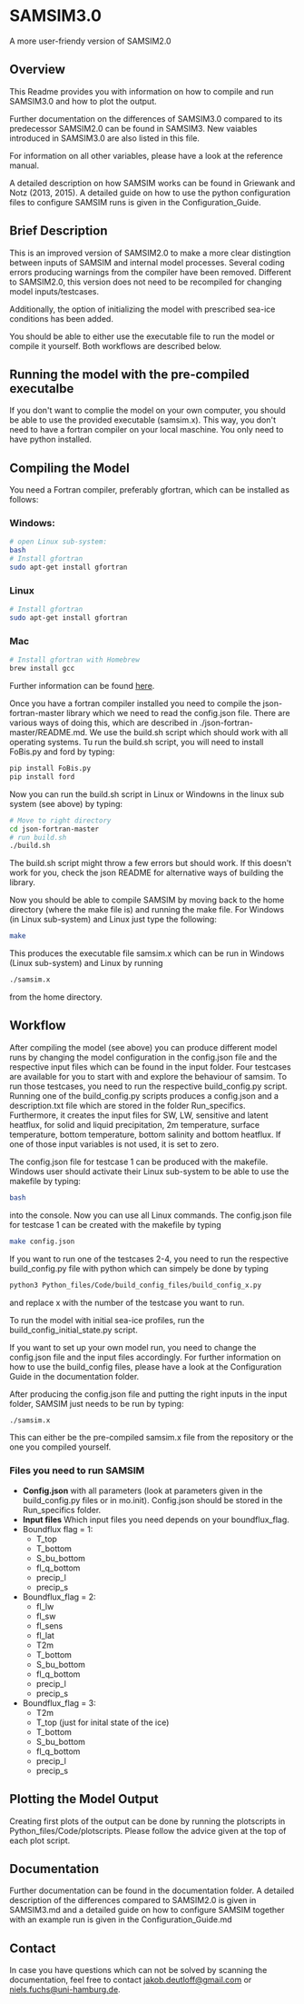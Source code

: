SAMSIM3.0 
============
A more user-friendy version of SAMSIM2.0

## Overview
This Readme provides you with information on how to compile and run SAMSIM3.0 and how to plot the output.

Further documentation on the differences of SAMSIM3.0 compared to its predecessor SAMSIM2.0 can be found in SAMSIM3. 
New vaiables introduced in SAMSIM3.0 are also listed in this file. 

For information on all other variables, please have a look at 
the reference manual. 

A detailed description on how SAMSIM works can be found in Griewank and Notz (2013, 2015).
A detailed guide on how to use the python configuration files to configure SAMSIM runs is given in the Configuration_Guide. 


## Brief Description
This is an improved version of SAMSIM2.0 to make a more clear distingtion between inputs of SAMSIM and 
internal model processes. Several coding errors producing warnings from the compiler have been removed.
Different to SAMSIM2.0, this version does not need to be recompiled for changing model inputs/testcases.

Additionally, the option of initializing the model with prescribed sea-ice conditions 
has been added. 

You should be able to either use the executable file to run the model or compile it yourself. Both workflows are described below. 

## Running the model with the pre-compiled executalbe 
If you don't want to complie the model on your own computer, you should be able to use the provided executable (samsim.x). 
This way, you don't need to have a fortran compiler on your local maschine. You only need to have python installed.


## Compiling the Model

You need a Fortran compiler, preferably gfortran, which can be installed as follows:
### Windows: 

````bash 
# open Linux sub-system: 
bash
# Install gfortran
sudo apt-get install gfortran
````

### Linux
````bash
# Install gfortran
sudo apt-get install gfortran
````

### Mac 
````bash
# Install gfortran with Homebrew
brew install gcc
````

Further information can be found [here](https://fortran-lang.org/learn/os_setup/install_gfortran).

Once you have a fortran compiler installed you need to compile the json-fortran-master library which we need to read the config.json file. 
There are various ways of doing this, which are described in ./json-fortran-master/README.md. We use the build.sh script which should work with all operating systems. 
Tu run the build.sh script, you will need to install FoBis.py and ford by typing: 
`````bash
pip install FoBis.py
pip install ford
`````

Now you can run the build.sh script in Linux or Windowns in the linux sub system (see above) by typing: 
````bash
# Move to right directory
cd json-fortran-master
# run build.sh
./build.sh
````
The build.sh script might throw a few errors but should work. If this doesn't work for you, check the json README for alternative ways of building the library. 

Now you should be able to compile SAMSIM by moving back to the home directory (where the make file is) and running the make file. 
For Windows (in Linux sub-system) and Linux just type the following:

````bash
make
````
This produces the executable file samsim.x which can be run in Windows (Linux sub-system) and Linux by running 
````bash
./samsim.x
````
from the home directory. 


## Workflow

After compiling the model (see above) you can produce different model runs by changing the model configuration in the 
config.json file and the respective input files which can be found in the input folder.
Four testcases are available for you to start with and explore the behaviour of samsim. To run those testcases, you need 
to run the respective build_config.py script. Running one of the build_config.py scripts produces a config.json and a 
description.txt file which are stored in the folder Run_specifics. 
Furthermore, it creates the input files for SW, LW, sensitive and latent heatflux, for solid and liquid
precipitation, 2m temperature, surface temperature, bottom temperature, bottom salinity and bottom heatflux. 
If one of those input variables is not used, it is set to zero.

The config.json file for testcase 1 can be produced with the makefile. 
Windows user should activate their Linux sub-system to be 
able to use the makefile by typing:
````bash
bash
````
into the console. Now you can use all Linux commands. The config.json file for testcase 1 can be created with the makefile by typing 

````bash
make config.json
````

If you want to run one of the testcases 2-4, you need to run the respective build_config.py file with python
which can simpely be done by typing 

````bash
python3 Python_files/Code/build_config_files/build_config_x.py
````
and replace x with the number of the testcase you want to run.

To run the model with initial sea-ice profiles, run the build_config_initial_state.py script. 

If you want to set up your own model run, you need to change the config.json file and the input files accordingly. 
For further information on how to use the build_config files, please have a look at the Configuration Guide in the documentation folder.

After producing the config.json file and putting the right inputs in the input folder, SAMSIM just needs to be run by typing: 

````bash
./samsim.x
````
This can either be the pre-compiled samsim.x file from the repository or the one you compiled yourself. 

### Files you need to run SAMSIM

- **Config.json** with all parameters (look at parameters given in the build_config.py files or in mo.init). 
Config.json should be stored in the Run_specifics folder.
- **Input files** Which input files you need depends on your boundflux_flag.
- Boundflux flag = 1:
    - T_top
    - T_bottom
    - S_bu_bottom
    - fl_q_bottom
    - precip_l
    - precip_s
- Boundflux_flag = 2:
  - fl_lw
  - fl_sw
  - fl_sens
  - fl_lat
  - T2m
  - T_bottom
  - S_bu_bottom
  - fl_q_bottom
  - precip_l
  - precip_s
- Boundflux_flag = 3:
    - T2m
    - T_top (just for inital state of the ice)
    - T_bottom
    - S_bu_bottom
    - fl_q_bottom
    - precip_l
    - precip_s

    
  

## Plotting the Model Output
Creating first plots of the output can be done by running the plotscripts in Python_files/Code/plotscripts. Please follow 
the advice given at the top of each plot script. 


## Documentation 
Further documentation can be found in the documentation folder. 
A detailed description of the differences compared to SAMSIM2.0 is given in SAMSIM3.md and a detailed guide on how to
configure SAMSIM together with an example run is given in the Configuration_Guide.md 

## Contact
In case you have questions which can not be solved by scanning the documentation, feel free to contact
jakob.deutloff@gmail.com or niels.fuchs@uni-hamburg.de. 


